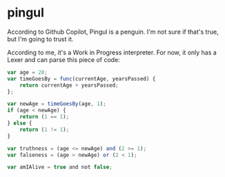 # pingul

According to Github Copilot, Pingul is a penguin. I'm not sure if that's true, but I'm going to trust it.

According to me, it's a Work in Progress interpreter. For now, it only has a Lexer and can parse this piece of code:

```js
var age = 28;
var timeGoesBy = func(currentAge, yearsPassed) {
	return currentAge + yearsPassed;
};

var newAge = timeGoesBy(age, 1);
if (age < newAge) {
	return (1 == 1);
} else {
	return (1 != 1);
}

var truthness = (age <= newAge) and (2 >= 1);
var falseness = (age > newAge) or (2 < 1);

var amIAlive = true and not false;
```

